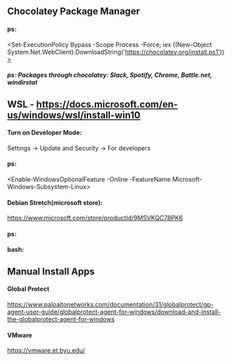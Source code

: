 ## Chocolatey Package Manager
#### ps: 

<Set-ExecutionPolicy Bypass -Scope Process -Force; iex ((New-Object System.Net.WebClient).DownloadString('https://chocolatey.org/install.ps1'))>

##### ps: Packages through chocolatey: Slack, Spotify, Chrome, Battle.net, windirstat

<choco install slack spotify googlechrome battle.net windirstat>

## WSL - https://docs.microsoft.com/en-us/windows/wsl/install-win10

#### Turn on Developer Mode:

Settings -> Update and Security -> For developers <Developer mode>

#### ps:

<Enable-WindowsOptionalFeature -Online -FeatureName Microsoft-Windows-Subsystem-Linux>

#### Debian Stretch(microsoft store):

https://www.microsoft.com/store/productId/9MSVKQC78PK6

#### ps:

<bash>

#### bash:

<sudo bash deb_packages.sh>

## Manual Install Apps

#### Global Protect

https://www.paloaltonetworks.com/documentation/31/globalprotect/gp-agent-user-guide/globalprotect-agent-for-windows/download-and-install-the-globalprotect-agent-for-windows

#### VMware

https://vmware.et.byu.edu/
